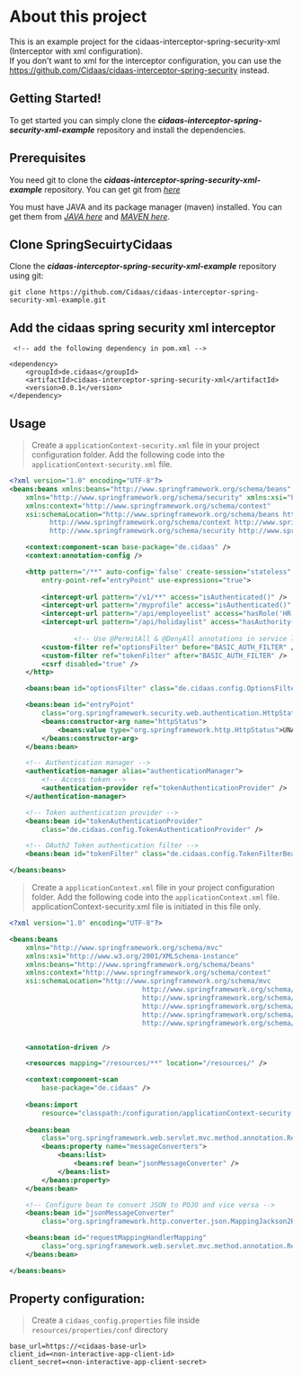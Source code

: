 # About this project
This is an example project for the cidaas-interceptor-spring-security-xml (Interceptor with xml configuration).  
If you don't want to xml for the interceptor configuration, you can use the https://github.com/Cidaas/cidaas-interceptor-spring-security instead.
## Getting Started!
To get started you can simply clone the **_cidaas-interceptor-spring-security-xml-example_** repository and install the dependencies.
## Prerequisites
You need git to clone the **_cidaas-interceptor-spring-security-xml-example_** repository. You can get git from [_here_](https://git-scm.com/)

You must have JAVA and its package manager \(maven\) installed. You can get them from [_JAVA here_](https://java.com/en/download/) and [_MAVEN here_](https://maven.apache.org/install.html).
## Clone SpringSecuirtyCidaas
Clone the **_cidaas-interceptor-spring-security-xml-example_** repository using git:
```
git clone https://github.com/Cidaas/cidaas-interceptor-spring-security-xml-example.git

```

## Add the cidaas spring security xml interceptor 
```
 <!-- add the following dependency in pom.xml --> 
 
<dependency>
	<groupId>de.cidaas</groupId>
	<artifactId>cidaas-interceptor-spring-security-xml</artifactId>
	<version>0.0.1</version>
</dependency>

```
## Usage

>Create a ``applicationContext-security.xml`` file in your project configuration folder.
Add the following code into the ``applicationContext-security.xml`` file.
```xml
<?xml version="1.0" encoding="UTF-8"?>
<beans:beans xmlns:beans="http://www.springframework.org/schema/beans"
	xmlns="http://www.springframework.org/schema/security" xmlns:xsi="http://www.w3.org/2001/XMLSchema-instance"
	xmlns:context="http://www.springframework.org/schema/context"
	xsi:schemaLocation="http://www.springframework.org/schema/beans http://www.springframework.org/schema/beans/spring-beans-4.2.xsd
          http://www.springframework.org/schema/context http://www.springframework.org/schema/context/spring-context-4.2.xsd
          http://www.springframework.org/schema/security http://www.springframework.org/schema/security/spring-security.xsd">

	<context:component-scan base-package="de.cidaas" />
	<context:annotation-config />

	<http pattern="/**" auto-config='false' create-session="stateless"
		entry-point-ref="entryPoint" use-expressions="true">
			
		<intercept-url pattern="/v1/**" access="isAuthenticated()" />
		<intercept-url pattern="/myprofile" access="isAuthenticated()" />
		<intercept-url pattern="/api/employeelist" access="hasRole('HR')" />
		<intercept-url pattern="/api/holidaylist" access="hasAuthority('holidaylist:read')" />
		
                <!-- Use @PermitAll & @DenyAll annotations in service level to perform the PermitAll & DenyAll operations for corresponding service-->
		<custom-filter ref="optionsFilter" before="BASIC_AUTH_FILTER" />
		<custom-filter ref="tokenFilter" after="BASIC_AUTH_FILTER" />
		<csrf disabled="true" />
	</http>

	<beans:bean id="optionsFilter" class="de.cidaas.config.OptionsFilter" />

	<beans:bean id="entryPoint"
		class="org.springframework.security.web.authentication.HttpStatusEntryPoint">
		<beans:constructor-arg name="httpStatus">
			<beans:value type="org.springframework.http.HttpStatus">UNAUTHORIZED</beans:value>
		</beans:constructor-arg>
	</beans:bean>

	<!-- Authentication manager -->
	<authentication-manager alias="authenticationManager">
		<!-- Access token -->
		<authentication-provider ref="tokenAuthenticationProvider" />
	</authentication-manager>

	<!-- Token authentication provider -->
	<beans:bean id="tokenAuthenticationProvider"
		class="de.cidaas.config.TokenAuthenticationProvider" />

	<!-- OAuth2 Token authentication filter -->
	<beans:bean id="tokenFilter" class="de.cidaas.config.TokenFilterBean" />

</beans:beans>

```

>Create a ``applicationContext.xml`` file in your project configuration folder.
Add the following code into the ``applicationContext.xml`` file.
applicationContext-security.xml file is initiated in this file only.
```xml
<?xml version="1.0" encoding="UTF-8"?>

<beans:beans
	xmlns="http://www.springframework.org/schema/mvc"
	xmlns:xsi="http://www.w3.org/2001/XMLSchema-instance"
	xmlns:beans="http://www.springframework.org/schema/beans"
	xmlns:context="http://www.springframework.org/schema/context"
	xsi:schemaLocation="http://www.springframework.org/schema/mvc
                                 http://www.springframework.org/schema/mvc/spring-mvc.xsd
                                 http://www.springframework.org/schema/beans
                                 http://www.springframework.org/schema/beans/spring-beans.xsd
                                 http://www.springframework.org/schema/context
                                 http://www.springframework.org/schema/context/spring-context.xsd">


	<annotation-driven />

	<resources mapping="/resources/**" location="/resources/" />

	<context:component-scan
		base-package="de.cidaas" />
		
	<beans:import
		resource="classpath:/configuration/applicationContext-security.xml" /> 
		
	<beans:bean
		class="org.springframework.web.servlet.mvc.method.annotation.RequestMappingHandlerAdapter">
		<beans:property name="messageConverters">
			<beans:list>
				<beans:ref bean="jsonMessageConverter" />
			</beans:list>
		</beans:property>
	</beans:bean>

	<!-- Configure bean to convert JSON to POJO and vice versa -->
	<beans:bean id="jsonMessageConverter"
		class="org.springframework.http.converter.json.MappingJackson2HttpMessageConverter" />

	<beans:bean id="requestMappingHandlerMapping"
		class="org.springframework.web.servlet.mvc.method.annotation.RequestMappingHandlerMapping">
	</beans:bean>

</beans:beans>

```

## Property configuration: 

>Create a `cidaas_config.properties` file inside `resources/properties/conf` directory 

```
base_url=https://<cidaas-base-url>
client_id=<non-interactive-app-client-id>
client_secret=<non-interactive-app-client-secret>
```
